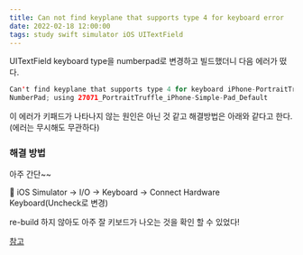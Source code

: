 ```yaml
---
title: Can not find keyplane that supports type 4 for keyboard error
date: 2022-02-18 12:00:00
tags: study swift simulator iOS UITextField
---
```


UITextField keyboard type을 numberpad로 변경하고 빌드했더니 다음 에러가 떴다.

```swift
Can't find keyplane that supports type 4 for keyboard iPhone-PortraitTruffle-
NumberPad; using 27071_PortraitTruffle_iPhone-Simple-Pad_Default
```

이 에러가 키패드가 나타나지 않는 원인은 아닌 것 같고 해결방법은 아래와 같다고 한다. (에러는 무시해도 무관하다)

### 해결 방법

아주 간단~~

<aside>
🔎 iOS Simulator → I/O → Keyboard → Connect Hardware Keyboard(Uncheck로 변경)

</aside>

re-build 하지 않아도 아주 잘 키보드가 나오는 것을 확인 할 수 있었다!

[참고](https://developer.apple.com/forums/thread/126616)
